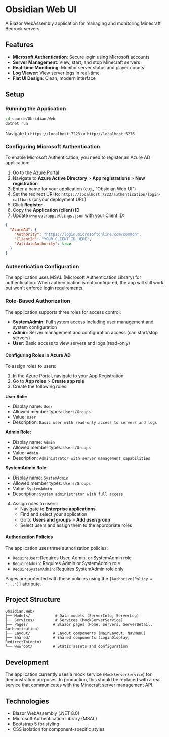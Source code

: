 # Obsidian Web UI

A Blazor WebAssembly application for managing and monitoring Minecraft Bedrock servers.

## Features

- **Microsoft Authentication**: Secure login using Microsoft accounts
- **Server Management**: View, start, and stop Minecraft servers
- **Real-time Monitoring**: Monitor server status and player counts
- **Log Viewer**: View server logs in real-time
- **Flat UI Design**: Clean, modern interface

## Setup

### Running the Application

```bash
cd source/Obsidian.Web
dotnet run
```

Navigate to `https://localhost:7223` or `http://localhost:5276`

### Configuring Microsoft Authentication

To enable Microsoft Authentication, you need to register an Azure AD application:

1. Go to the [Azure Portal](https://portal.azure.com/)
2. Navigate to **Azure Active Directory** > **App registrations** > **New registration**
3. Enter a name for your application (e.g., "Obsidian Web UI")
4. Set the redirect URI to: `https://localhost:7223/authentication/login-callback` (or your deployment URL)
5. Click **Register**
6. Copy the **Application (client) ID**
7. Update `wwwroot/appsettings.json` with your Client ID:

```json
{
  "AzureAd": {
    "Authority": "https://login.microsoftonline.com/common",
    "ClientId": "YOUR_CLIENT_ID_HERE",
    "ValidateAuthority": true
  }
}
```

### Authentication Configuration

The application uses MSAL (Microsoft Authentication Library) for authentication. When authentication is not configured, the app will still work but won't enforce login requirements.

### Role-Based Authorization

The application supports three roles for access control:

- **SystemAdmin**: Full system access including user management and system configuration
- **Admin**: Server management and configuration access (can start/stop servers)
- **User**: Basic access to view servers and logs (read-only)

#### Configuring Roles in Azure AD

To assign roles to users:

1. In the Azure Portal, navigate to your App Registration
2. Go to **App roles** > **Create app role**
3. Create the following roles:

**User Role:**
- Display name: `User`
- Allowed member types: `Users/Groups`
- Value: `User`
- Description: `Basic user with read-only access to servers and logs`

**Admin Role:**
- Display name: `Admin`
- Allowed member types: `Users/Groups`
- Value: `Admin`
- Description: `Administrator with server management capabilities`

**SystemAdmin Role:**
- Display name: `SystemAdmin`
- Allowed member types: `Users/Groups`
- Value: `SystemAdmin`
- Description: `System administrator with full access`

4. Assign roles to users:
   - Navigate to **Enterprise applications**
   - Find and select your application
   - Go to **Users and groups** > **Add user/group**
   - Select users and assign them to the appropriate roles

#### Authorization Policies

The application uses three authorization policies:

- `RequireUser`: Requires User, Admin, or SystemAdmin role
- `RequireAdmin`: Requires Admin or SystemAdmin role
- `RequireSystemAdmin`: Requires SystemAdmin role only

Pages are protected with these policies using the `[Authorize(Policy = "...")]` attribute.

## Project Structure

```
Obsidian.Web/
├── Models/           # Data models (ServerInfo, ServerLog)
├── Services/         # Services (MockServerService)
├── Pages/           # Blazor pages (Home, Servers, ServerDetail, Authentication)
├── Layout/          # Layout components (MainLayout, NavMenu)
├── Shared/          # Shared components (LoginDisplay, RedirectToLogin)
└── wwwroot/         # Static assets and configuration
```

## Development

The application currently uses a mock service (`MockServerService`) for demonstration purposes. In production, this should be replaced with a real service that communicates with the Minecraft server management API.

## Technologies

- Blazor WebAssembly (.NET 8.0)
- Microsoft Authentication Library (MSAL)
- Bootstrap 5 for styling
- CSS isolation for component-specific styles

